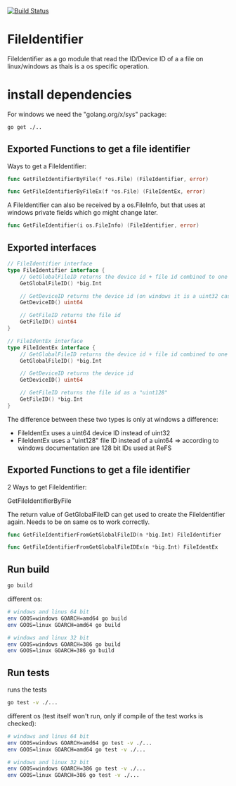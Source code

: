 [![Build Status](https://travis-ci.org/anton98i/fileIdentifier.svg?branch=master)](https://travis-ci.org/anton98i/fileIdentifier)
# FileIdentifier
FileIdentifier as a go module that read the ID/Device ID of a a file on linux/windows as thais is a os specific operation.

# install dependencies
For windows we need the "golang.org/x/sys" package:
``` bash
go get ./..
```

## Exported Functions to get a file identifier
Ways to get a FileIdentifier:

``` go
func GetFileIdentifierByFile(f *os.File) (FileIdentifier, error)
```
``` go
func GetFileIdentifierByFileEx(f *os.File) (FileIdentEx, error)
```


A FileIdentifier can also be received by a os.FileInfo, but that uses at windows private fields which go might change later.
``` go
func GetFileIdentifier(i os.FileInfo) (FileIdentifier, error)
```


## Exported interfaces
``` go
// FileIdentifier interface
type FileIdentifier interface {
	// GetGlobalFileID returns the device id + file id combined to one id (a "uint128")
	GetGlobalFileID() *big.Int

	// GetDeviceID returns the device id (on windows it is a uint32 casted as uint64)
	GetDeviceID() uint64

	// GetFileID returns the file id
	GetFileID() uint64
}

// FileIdentEx interface
type FileIdentEx interface {
	// GetGlobalFileID returns the device id + file id combined to one id (a "uint192")
	GetGlobalFileID() *big.Int

	// GetDeviceID returns the device id
	GetDeviceID() uint64

	// GetFileID returns the file id as a "uint128"
	GetFileID() *big.Int
}
```

The difference between these two types is only at windows a difference:
*  FileIdentEx uses a uint64 device ID instead of uint32
*  FileIdentEx uses a "uint128" file ID instead of a uint64 => according to windows documentation are 128 bit IDs used at ReFS

## Exported Functions to get a file identifier
2 Ways to get FileIdentifier:


GetFileIdentifierByFile

The return value of GetGlobalFileID can get used to create the FileIdentifier again. Needs to be on same os to work correctly.
``` go
func GetFileIdentifierFromGetGlobalFileID(n *big.Int) FileIdentifier
```
``` go
func GetFileIdentifierFromGetGlobalFileIDEx(n *big.Int) FileIdentEx
```

## Run build
``` bash
go build
```

different os:
``` bash
# windows and linus 64 bit
env GOOS=windows GOARCH=amd64 go build
env GOOS=linux GOARCH=amd64 go build

# windows and linux 32 bit
env GOOS=windows GOARCH=386 go build
env GOOS=linux GOARCH=386 go build
```

## Run tests
runs the tests
``` bash
go test -v ./...
```

different os (test itself won't run, only if compile of the test works is checked):
``` bash
# windows and linus 64 bit
env GOOS=windows GOARCH=amd64 go test -v ./...
env GOOS=linux GOARCH=amd64 go test -v ./...

# windows and linux 32 bit
env GOOS=windows GOARCH=386 go test -v ./...
env GOOS=linux GOARCH=386 go test -v ./...
```
